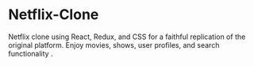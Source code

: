 # Netflix-Clone
Netflix clone using React, Redux, and CSS for a faithful replication of the original platform. Enjoy movies, shows, user profiles, and search functionality .
